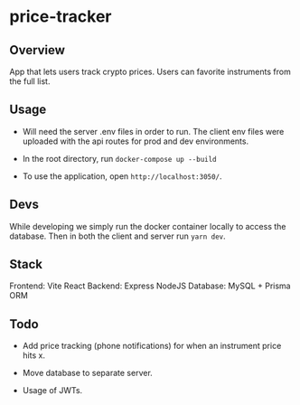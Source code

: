 # price-tracker

## Overview
App that lets users track crypto prices. Users can favorite instruments from the full list.

## Usage
- Will need the server .env files in order to run.
The client env files were uploaded with the api routes for prod and dev environments.

- In the root directory, run `docker-compose up --build`

- To use the application, open `http://localhost:3050/`.

## Devs
While developing we simply run the docker container locally to access the database. Then in both the client and server run `yarn dev`.

## Stack
Frontend: Vite React
Backend: Express NodeJS
Database: MySQL + Prisma ORM

## Todo
- Add price tracking (phone notifications) for when an instrument price hits x.

- Move database to separate server.

- Usage of JWTs.
